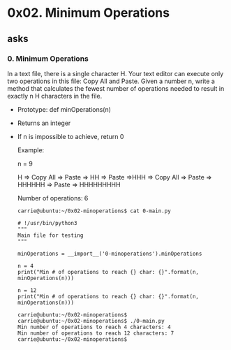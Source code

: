 # 0x02. Minimum Operations

## asks

### 0. Minimum Operations

In a text file, there is a single character H. Your text editor can execute only two operations in this file: Copy All and Paste. Given a number n, write a method that calculates the fewest number of operations needed to result in exactly n H characters in the file.

- Prototype: def minOperations(n)
- Returns an integer
- If n is impossible to achieve, return 0

  Example:

  n = 9

  H => Copy All => Paste => HH => Paste =>HHH => Copy All => Paste => HHHHHH => Paste => HHHHHHHHH

  Number of operations: 6

      carrie@ubuntu:~/0x02-minoperations$ cat 0-main.py

      # !/usr/bin/python3
      """
      Main file for testing
      """

      minOperations = __import__('0-minoperations').minOperations

      n = 4
      print("Min # of operations to reach {} char: {}".format(n, minOperations(n)))

      n = 12
      print("Min # of operations to reach {} char: {}".format(n, minOperations(n)))

      carrie@ubuntu:~/0x02-minoperations$
      carrie@ubuntu:~/0x02-minoperations$ ./0-main.py
      Min number of operations to reach 4 characters: 4
      Min number of operations to reach 12 characters: 7
      carrie@ubuntu:~/0x02-minoperations$
